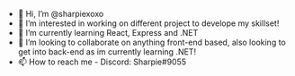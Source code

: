 - 👋 Hi, I’m @sharpiexoxo
- 👀 I’m interested in working on different project to develope my skillset!
- 🌱 I’m currently learning React, Express and .NET
- 💞️ I’m looking to collaborate on anything front-end based, also looking to get into back-end as im currently learning .NET!
- 📫 How to reach me - Discord: Sharpie#9055

<!---
sharpiexoxo/sharpiexoxo is a ✨ special ✨ repository because its `README.md` (this file) appears on your GitHub profile.
You can click the Preview link to take a look at your changes.
--->
